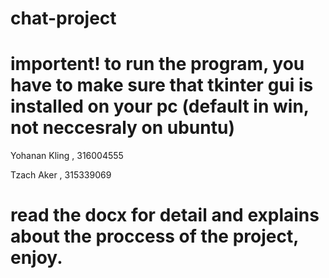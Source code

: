 # chat-project
# importent! to run the program, you have to make sure that tkinter gui is installed on your pc (default in win, not neccesraly on ubuntu)
Yohanan Kling , 316004555

Tzach Aker , 315339069

# read the docx for detail and explains about the proccess of the project, enjoy.

